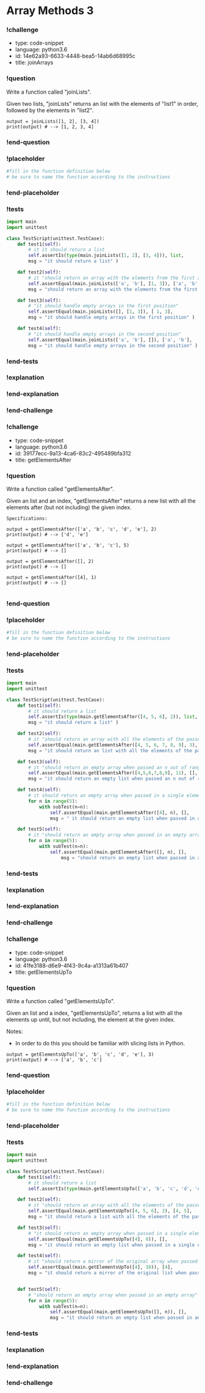 # Array Methods 3

### !challenge

* type: code-snippet
* language: python3.6
* id: 14e62a93-6633-4448-bea5-14ab6d68995c
* title: joinArrays

### !question

Write a function called "joinLists".

Given two lists, "joinLists" returns an list with the elements of "list1" in order, followed by the elements in "list2".

```
output = joinLists([1, 2], [3, 4])
print(output) # --> [1, 2, 3, 4]
```


### !end-question

### !placeholder

```python
#fill in the function definition below
# be sure to name the function according to the instructions


```

### !end-placeholder

### !tests

```python
import main
import unittest

class TestScript(unittest.TestCase):
    def test1(self):
        # it it should return a list
        self.assertIs(type(main.joinLists([1, 2], [3, 4])), list,
        msg = "it should return a list" )

    def test2(self):
        # it "should return an array with the elements from the first and then the second array"
        self.assertEqual(main.joinLists(['a', 'b'], [1, 3]), ['a', 'b', 1, 3],
        msg = "should return an array with the elements from the first and then the second array" )

    def test3(self):
        # "it should handle empty arrays in the first position"
        self.assertEqual(main.joinLists([], [1, 3]), [ 1, 3],
        msg = "it should handle empty arrays in the first position" )

    def test4(self):
        # "it should handle empty arrays in the second position"
        self.assertEqual(main.joinLists(['a', 'b'], []), ['a', 'b'],
        msg = "it should handle empty arrays in the second position" )

```


### !end-tests

### !explanation

### !end-explanation

### !end-challenge

### !challenge

* type: code-snippet
* language: python3.6
* id: 39177ecc-9a13-4ca6-83c2-495489bfa312
* title: getElementsAfter

### !question

Write a function called "getElementsAfter".

Given an list and an index, "getElementsAfter" returns a new list with all the elements after (but not including) the given index.

```
Specifications:

output = getElementsAfter(['a', 'b', 'c', 'd', 'e'], 2)
print(output) # --> ['d', 'e']

output = getElementsAfter(['a', 'b', 'c'], 5)
print(output) # --> []

output = getElementsAfter([], 2)
print(output) # --> []

output = getElementsAfter([4], 1)
print(output) # --> []


```

### !end-question

### !placeholder

```python
#fill in the function definition below
# be sure to name the function according to the instructions


```

### !end-placeholder

### !tests

```python
import main
import unittest

class TestScript(unittest.TestCase):
    def test1(self):
        # it should return a list
        self.assertIs(type(main.getElementsAfter([4, 5, 6], 2)), list,
        msg = "it should return a list" )

    def test2(self):
        # it "should return an array with all the elements of the passed in array getElementsAfter the nth"
        self.assertEqual(main.getElementsAfter([4, 5, 6, 7, 8, 9], 3), [8, 9],
        msg = "it should return an list with all the elements of the passed in array getElementsAfter the nth" )

    def test3(self):
        # it "should return an empty array when passed an n out of range"
        self.assertEqual(main.getElementsAfter([4,5,6,7,8,9], 11), [],
        msg = "it should return an empty list when passed an n out of range" )

    def test4(self):
        # it should return an empty array when passed in a single element array
        for n in range(5):
            with subTest(n=n):
                self.assertEqual(main.getElementsAfter([4], n), [],
                msg = " it should return an empty list when passed in a single element list" )

    def test5(self):
        # it "should return an empty array when passed in an empty array"
        for n in range(5):
            with subTest(n=n):
                self.assertEqual(main.getElementsAfter([], n), [],
                    msg = "should return an empty list when passed in an empty list" )

```

### !end-tests

### !explanation

### !end-explanation

### !end-challenge

### !challenge

* type: code-snippet
* language: python3.6
* id: 41fe3188-d6e9-4f43-9c4a-a1313a61b407
* title: getElementsUpTo

### !question

Write a function called "getElementsUpTo".

Given an list and a index, "getElementsUpTo", returns a list with all the elements up until, but not including, the element at the given index.

Notes:
* In order to do this you should be familiar with slicing lists in Python.

```
output = getElementsUpTo(['a', 'b', 'c', 'd', 'e'], 3)
print(output) # --> ['a', 'b', 'c']
```

### !end-question

### !placeholder

```python
#fill in the function definition below
# be sure to name the function according to the instructions

```

### !end-placeholder

### !tests

```python
import main
import unittest

class TestScript(unittest.TestCase):
    def test1(self):
        # it should return a list
        self.assertIs(type(main.getElementsUpTo(['a', 'b', 'c', 'd', 'e'], 3), list, msg = "it should return a list" )

    def test2(self):
        # it "should return an array with all the elements of the passed in array up to but not including the nth"
        self.assertEqual(main.getElementsUpTo([4, 5, 6], 2), [4, 5],
        msg = "it should return a list with all the elements of the passed in array up to but not including the nth" )

    def test3(self):
        # "it should return an empty array when passed in a single element array"
        self.assertEqual(main.getElementsUpTo([4], 0)), [],
        msg = "it should return an empty list when passed in a single element array" )

    def test4(self):
        # it "should return a mirror of the original array when passed an n out of range"
        self.assertEqual(main.getElementsUpTo([4], 10)), [4],
        msg = "it should return a mirror of the original list when passed an n out of range" )


    def test5(self):
        # "should return an empty array when passed in an empty array"
        for n in range(5):
            with subTest(n=n):
                self.assertEqual(main.getElementsUpTo([], n)), [],
                msg = "it should return an empty list when passed in an empty list" )
```


### !end-tests

### !explanation

### !end-explanation

### !end-challenge
